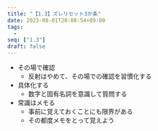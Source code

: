 ```yaml
---
title: "【1.3】ズレリセット3か条"
date: 2023-08-01T20:08:54+09:00
tags: 
  -
seq: ["1.3"]
draft: false
---
```


- その場で確認
  - 反射はやめて、その場での確認を習慣化する
- 具体化する
  - 数字と固有名詞を意識して質問する
- 常識はメモる
  - 事前に覚えておくことにも限界がある
  - その都度メモをとって覚えよう
  
